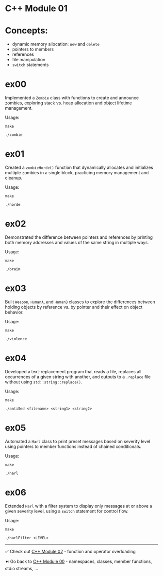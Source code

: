 # C++ Module 01
# Concepts:
- dynamic memory allocation: `new` and `delete`
- pointers to members
- references
- file manipulation
- `switch` statements

# ex00

Implemented a `Zombie` class with functions to create and announce zombies, exploring stack vs. heap allocation and object lifetime management.

Usage:
```
make
```
```
./zombie
```

# ex01

Created a `zombieHorde()` function that dynamically allocates and initializes multiple zombies in a single block, practicing memory management and cleanup.

Usage:
```
make
```
```
./horde
```

# ex02

Demonstrated the difference between pointers and references by printing both memory addresses and values of the same string in multiple ways.

Usage:
```
make
```
```
./brain
```

# ex03

Built `Weapon`, `HumanA`, and `HumanB` classes to explore the differences between holding objects by reference vs. by pointer and their effect on object behavior.

Usage:
```
make
```
```
./violence
```

# ex04

Developed a text-replacement program that reads a file, replaces all occurrences of a given string with another, and outputs to a `.replace` file without using `std::string::replace()`.

Usage:
```
make
```
```
./antiSed <filename> <string1> <string2>
```

# ex05

Automated a `Harl` class to print preset messages based on severity level using pointers to member functions instead of chained conditionals.

Usage:
```
make
```
```
./harl
```

# ex06

Extended `Harl` with a filter system to display only messages at or above a given severity level, using a `switch` statement for control flow.

Usage:
```
make
```
```
./harlFilter <LEVEL>
```

----
✅ Check out [C++ Module 02](https://github.com/ricvrdv/cpp-02) - function and operator overloading

⏪️ Go back to [C++ Module 00](https://github.com/ricvrdv/cpp-00) - namespaces, classes, member functions, stdio streams, ...
